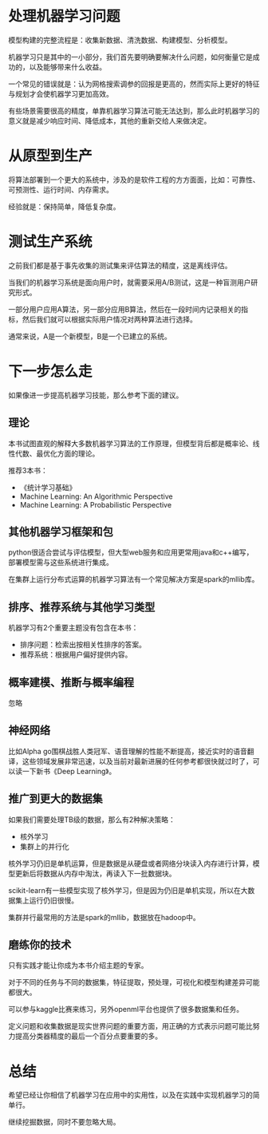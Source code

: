 # 处理机器学习问题

模型构建的完整流程是：收集新数据、清洗数据、构建模型、分析模型。

机器学习只是其中的一小部分，我们首先要明确要解决什么问题，如何衡量它是成功的，以及能够带来什么收益。

一个常见的错误就是：认为网格搜索调参的回报是更高的，然而实际上更好的特征与规划才会使机器学习更加高效。

有些场景需要很高的精度，单靠机器学习算法可能无法达到，那么此时机器学习的意义就是减少响应时间、降低成本，其他的重新交给人来做决定。

# 从原型到生产

将算法部署到一个更大的系统中，涉及的是软件工程的方方面面，比如：可靠性、可预测性、运行时间、内存需求。

经验就是：保持简单，降低复杂度。

# 测试生产系统

之前我们都是基于事先收集的测试集来评估算法的精度，这是离线评估。

当我们的机器学习系统是面向用户时，就需要采用A/B测试，这是一种盲测用户研究形式。

一部分用户应用A算法，另一部分应用B算法，然后在一段时间内记录相关的指标，然后我们就可以根据实际用户情况对两种算法进行选择。

通常来说，A是一个新模型，B是一个已建立的系统。

# 下一步怎么走

如果像进一步提高机器学习技能，那么参考下面的建议。

## 理论


本书试图直观的解释大多数机器学习算法的工作原理，但模型背后都是概率论、线性代数、最优化方面的理论。

推荐3本书：
* 《统计学习基础》
* Machine Learning: An Algorithmic Perspective
* Machine Learning: A Probabilistic Perspective


## 其他机器学习框架和包

python很适合尝试与评估模型，但大型web服务和应用更常用java和c++编写，部署模型需与这些系统进行集成。

在集群上运行分布式运算的机器学习算法有一个常见解决方案是spark的mllib库。

## 排序、推荐系统与其他学习类型

机器学习有2个重要主题没有包含在本书：

* 排序问题：检索出按相关性排序的答案。
* 推荐系统：根据用户偏好提供内容。

## 概率建模、推断与概率编程

忽略

## 神经网络

比如Alpha go围棋战胜人类冠军、语音理解的性能不断提高，接近实时的语音翻译，这些领域发展非常迅速，以及当前对最新进展的任何参考都很快就过时了，可以读一下新书《Deep Learning》。

## 推广到更大的数据集

如果我们需要处理TB级的数据，那么有2种解决策略：

* 核外学习
* 集群上的并行化

核外学习仍旧是单机运算，但是数据是从硬盘或者网络分块读入内存进行计算，模型更新后将数据从内存中淘汰，再读入下一批数据块。

scikit-learn有一些模型实现了核外学习，但是因为仍旧是单机实现，所以在大数据集上运行仍旧很慢。

集群并行最常用的方法是spark的mllib，数据放在hadoop中。

## 磨练你的技术

只有实践才能让你成为本书介绍主题的专家。

对于不同的任务与不同的数据集，特征提取，预处理，可视化和模型构建差异可能都很大。

可以参与kaggle比赛来练习，另外openml平台也提供了很多数据集和任务。

定义问题和收集数据是现实世界问题的重要方面，用正确的方式表示问题可能比努力提高分类器精度的最后一个百分点要重要的多。

# 总结

希望已经让你相信了机器学习在应用中的实用性，以及在实践中实现机器学习的简单行。

继续挖掘数据，同时不要忽略大局。